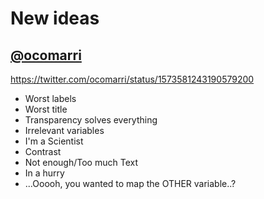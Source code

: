 # New ideas

## [@ocomarri](https://twitter.com/ocomarri)

https://twitter.com/ocomarri/status/1573581243190579200

- Worst labels
- Worst title
- Transparency solves everything
- Irrelevant variables
- I'm a Scientist
- Contrast
- Not enough/Too much Text
- In a hurry
- ...Ooooh, you wanted to map the OTHER variable..?
